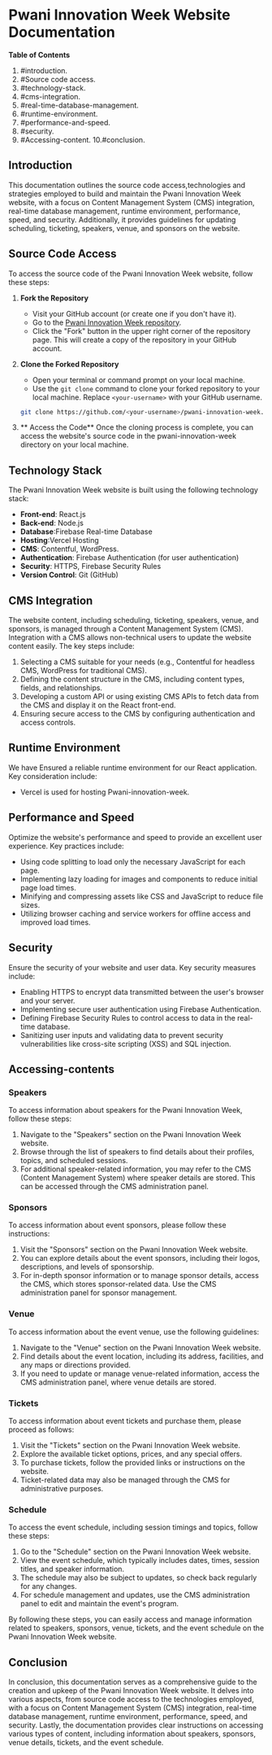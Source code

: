 # Pwani Innovation Week Website Documentation

**Table of Contents**
1. #introduction.
2. #Source code access.
3. #technology-stack.
4. #cms-integration.
5. #real-time-database-management.
6. #runtime-environment.
7. #performance-and-speed.
8. #security.
9. #Accessing-content.
10.#conclusion.

## Introduction
This documentation outlines the source code access,technologies and strategies employed to build and maintain the Pwani Innovation Week website, with a focus on Content Management System (CMS) integration, real-time database management, runtime environment, performance, speed, and security. Additionally, it provides guidelines for updating scheduling, ticketing, speakers, venue, and sponsors on the website.
## Source Code Access

To access the source code of the Pwani Innovation Week website, follow these steps:

1. **Fork the Repository**
   - Visit your GitHub account (or create one if you don't have it).
   - Go to the [Pwani Innovation Week repository](https://github.com/swahilipothub/pwani-innovation-week).
   - Click the "Fork" button in the upper right corner of the repository page. This will create a copy of the repository in your GitHub account.

2. **Clone the Forked Repository**
   - Open your terminal or command prompt on your local machine.
   - Use the `git clone` command to clone your forked repository to your local machine. Replace `<your-username>` with your GitHub username.

   ```bash
   git clone https://github.com/<your-username>/pwani-innovation-week.git
   
3. ** Access the Code**
Once the cloning process is complete, you can access the website's source code in the pwani-innovation-week directory on your local machine.


## Technology Stack
The Pwani Innovation Week website is built using the following technology stack:

- **Front-end**: React.js
- **Back-end**: Node.js
- **Database**:Firebase Real-time Database
- **Hosting**:Vercel Hosting
- **CMS**: Contentful, WordPress.
- **Authentication**: Firebase Authentication (for user authentication)
- **Security**: HTTPS, Firebase Security Rules
- **Version Control**: Git (GitHub)

## CMS Integration
The website content, including scheduling, ticketing, speakers, venue, and sponsors, is managed through a Content Management System (CMS). Integration with a CMS allows non-technical users to update the website content easily. The key steps include:

1. Selecting a CMS suitable for your needs (e.g., Contentful for headless CMS, WordPress for traditional CMS).
2. Defining the content structure in the CMS, including content types, fields, and relationships.
3. Developing a custom API or using existing CMS APIs to fetch data from the CMS and display it on the React front-end.
4. Ensuring secure access to the CMS by configuring authentication and access controls.

## Runtime Environment
We have Ensured a reliable runtime environment for our React application. Key consideration include:

- Vercel is used for hosting Pwani-innovation-week.

## Performance and Speed
Optimize the website's performance and speed to provide an excellent user experience. Key practices include:

- Using code splitting to load only the necessary JavaScript for each page.
- Implementing lazy loading for images and components to reduce initial page load times.
- Minifying and compressing assets like CSS and JavaScript to reduce file sizes.
- Utilizing browser caching and service workers for offline access and improved load times.

## Security
Ensure the security of your website and user data. Key security measures include:

- Enabling HTTPS to encrypt data transmitted between the user's browser and your server.
- Implementing secure user authentication using Firebase Authentication.
- Defining Firebase Security Rules to control access to data in the real-time database.
- Sanitizing user inputs and validating data to prevent security vulnerabilities like cross-site scripting (XSS) and SQL injection.

## Accessing-contents

### Speakers
To access information about speakers for the Pwani Innovation Week, follow these steps:

1. Navigate to the "Speakers" section on the Pwani Innovation Week website.
2. Browse through the list of speakers to find details about their profiles, topics, and scheduled sessions.
3. For additional speaker-related information, you may refer to the CMS (Content Management System) where speaker details are stored. This can be accessed through the CMS administration panel.

### Sponsors
To access information about event sponsors, please follow these instructions:

1. Visit the "Sponsors" section on the Pwani Innovation Week website.
2. You can explore details about the event sponsors, including their logos, descriptions, and levels of sponsorship.
3. For in-depth sponsor information or to manage sponsor details, access the CMS, which stores sponsor-related data. Use the CMS administration panel for sponsor management.

### Venue
To access information about the event venue, use the following guidelines:

1. Navigate to the "Venue" section on the Pwani Innovation Week website.
2. Find details about the event location, including its address, facilities, and any maps or directions provided.
3. If you need to update or manage venue-related information, access the CMS administration panel, where venue details are stored.

### Tickets
To access information about event tickets and purchase them, please proceed as follows:

1. Visit the "Tickets" section on the Pwani Innovation Week website.
2. Explore the available ticket options, prices, and any special offers.
3. To purchase tickets, follow the provided links or instructions on the website.
4. Ticket-related data may also be managed through the CMS for administrative purposes.

### Schedule
To access the event schedule, including session timings and topics, follow these steps:

1. Go to the "Schedule" section on the Pwani Innovation Week website.
2. View the event schedule, which typically includes dates, times, session titles, and speaker information.
3. The schedule may also be subject to updates, so check back regularly for any changes.
4. For schedule management and updates, use the CMS administration panel to edit and maintain the event's program.

By following these steps, you can easily access and manage information related to speakers, sponsors, venue, tickets, and the event schedule on the Pwani Innovation Week website.



## Conclusion
In conclusion, this documentation serves as a comprehensive guide to the creation and upkeep of the Pwani Innovation Week website. It delves into various aspects, from source code access to the technologies employed, with a focus on Content Management System (CMS) integration, real-time database management, runtime environment, performance, speed, and security.
Lastly, the documentation provides clear instructions on accessing various types of content, including information about speakers, sponsors, venue details, tickets, and the event schedule. 






